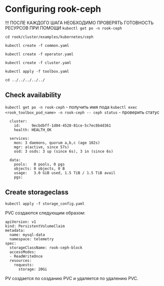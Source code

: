 # Configuring rook-ceph

!!! ПОСЛЕ КАЖДОГО ШАГА НЕОБХОДИМО ПРОВЕРЯТЬ ГОТОВНОСТЬ РЕСУРСОВ ПРИ ПОМОЩИ `kubectl get po -n rook-ceph`

`cd rook/cluster/examples/kubernetes/ceph`

`kubectl create -f common.yaml`

`kubectl create -f operator.yaml`

`kubectl create -f cluster.yaml`

`kubectl apply -f toolbox.yaml`

`cd ../../../../../`

## Check availability
`kubectl get po -n rook-ceph` - получить имя пода
`kubectl exec <rook_toolbox_pod_name> -n rook-ceph -- ceph status` - проверить статус

```
  cluster:
    id:     9ecbdbff-1d04-4528-81ce-5c7ec8b4d361
    health: HEALTH_OK
 
  services:
    mon: 3 daemons, quorum a,b,c (age 102s)
    mgr: a(active, since 57s)
    osd: 3 osds: 3 up (since 6s), 3 in (since 6s)
 
  data:
    pools:   0 pools, 0 pgs
    objects: 0 objects, 0 B
    usage:   3.0 GiB used, 1.5 TiB / 1.5 TiB avail
    pgs:   
```

## Create storageclass
`kubectl apply -f storage_config.yaml`

PVC создаются следующим образом:
```
apiVersion: v1
kind: PersistentVolumeClaim
metadata:
  name: mysql-data
  namespace: telemetry
spec:
  storageClassName: rook-ceph-block
  accessModes:
  - ReadWriteOnce
  resources:
    requests:
      storage: 20Gi
```

PV создается по созданию PVC и удаляется по удалению PVC.